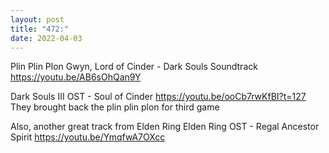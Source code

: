```yaml
---
layout: post
title: "472:"
date: 2022-04-03
---
```


Plin Plin Plon
 Gwyn, Lord of Cinder - Dark Souls Soundtrack
https://youtu.be/AB6sOhQan9Y

 Dark Souls III OST - Soul of Cinder
https://youtu.be/ooCb7rwKfBI?t=127 They brought back the plin plin plon for third game

Also, another great track from Elden Ring
 Elden Ring OST - Regal Ancestor Spirit
https://youtu.be/YmqfwA7OXcc
